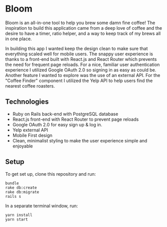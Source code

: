 # Bloom
Bloom is an all-in-one tool to help you brew some damn fine coffee! The inspiration to build this application came from a deep love of coffee and the desire to have a timer, ratio helper, and a way to keep track of my brews all in one place.

In building this app I wanted keep the design clean to make sure that everything scaled well for mobile users. The snappy user experience is thanks to a front-end built with React.js and React Router which prevents the need for frequent page reloads. For a nice, familiar user authentication experience I utilized Google OAuth 2.0 so signing in as easy as could be. Another feature I wanted to explore was the use of an external API. For the "Coffee Finder" component I utilized the Yelp API to help users find the nearest coffee roasters.

## Technologies
* Ruby on Rails back-end with PostgreSQL database
* React.js front-end with React Router to prevent page reloads
* Google OAuth 2.0 for easy sign up & log in.
* Yelp external API
* Mobile First design
* Clean, minimalist styling to make the user experience simple and enjoyable

## Setup
To get set up, clone this repository and run:
```
bundle
rake db:create
rake db:migrate
rails s
```

In a separate terminal window, run:
```
yarn install
yarn start
```
